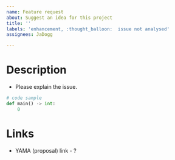 ```yaml
---
name: Feature request
about: Suggest an idea for this project
title: ''
labels: 'enhancement, :thought_balloon:  issue not analysed'
assignees: JaDogg

---
```


# Description
- Please explain the issue.

```python
# code sample
def main() -> int:
    0
```

# Links
- YAMA (proposal) link - ?
